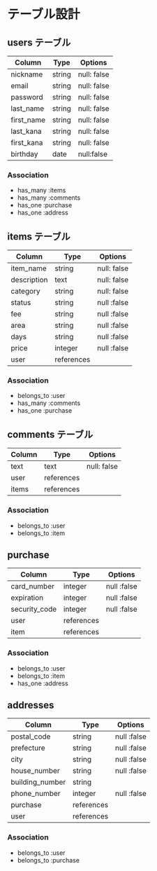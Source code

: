 # テーブル設計

## users テーブル

| Column     | Type   | Options     |
| --------   | ------ | ----------- |
| nickname   | string | null: false |
| email      | string | null: false |
| password   | string | null: false |
| last_name  | string | null: false |
| first_name | string | null: false |
| last_kana  | string | null: false |
| first_kana | string | null: false |
| birthday   | date   | null:false  |


### Association

- has_many :items
- has_many :comments
- has_one  :purchase
- has_one  :address

## items テーブル

| Column      | Type       | Options     |
| ----------  | ---------- | ----------- |
| item_name   | string     | null: false |
| description | text       | null: false |
| category    | string     | null: false |
| status      | string     | null :false |
| fee         | string     | null :false |
| area        | string     | null :false |
| days        | string     | null :false |
| price       | integer    | null :false |
| user        | references |             |

### Association

- belongs_to :user
- has_many :comments
- has_one  :purchase

## comments テーブル

| Column    | Type       | Options     |
| --------- | ---------- | ----------- |
| text      | text       | null: false |
| user      | references |             |
| items     | references |             |

### Association

- belongs_to :user
- belongs_to :item

## purchase

| Column        | Type       | Options         |
| ---------     | -------    | ----------------|
| card_number   | integer    | null :false     |
| expiration    | integer    | null :false     |
| security_code | integer    | null :false     |
| user          | references |                 |
| item          | references |                 |

### Association

- belongs_to :user
- belongs_to :item
- has_one :address

## addresses

| Column          | Type       | Options         |
|---------------  |------------|-----------------|
| postal_code     | string     | null :false     |
| prefecture      | string     | null :false     |
| city            | string     | null :false     |
| house_number    | string     | null :false     |
| building_number | string     |                 |
| phone_number    | integer    | null :false     |
| purchase        | references |                 |
| user            | references |                 |

### Association

- belongs_to :user
- belongs_to :purchase 

